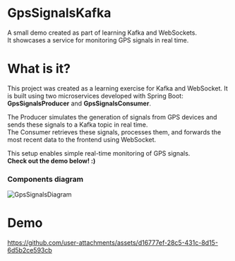 # GpsSignalsKafka
A small demo created as part of learning Kafka and WebSockets. \
It showcases a service for monitoring GPS signals in real time.

# What is it?
This project was created as a learning exercise for Kafka and WebSocket. It is built using two microservices developed with Spring Boot: **GpsSignalsProducer** and **GpsSignalsConsumer**.

The Producer simulates the generation of signals from GPS devices and sends these signals to a Kafka topic in real time. \
The Consumer retrieves these signals, processes them, and forwards the most recent data to the frontend using WebSocket. 

This setup enables simple real-time monitoring of GPS signals. \
**Check out the demo below! :)**

### Components diagram
![GpsSignalsDiagram](https://github.com/user-attachments/assets/33dab96b-045b-41d5-b94a-4f892a417874)


# Demo
https://github.com/user-attachments/assets/d16777ef-28c5-431c-8d15-6d5b2ce593cb


